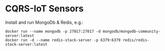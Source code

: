 # CQRS-IoT Sensors

Install and run MongoDb & Redis, e.g.:
```
docker run --name mongodb -p 27017:27017 -d mongodb/mongodb-community-server:latest
docker run -d --name redis-stack-server -p 6379:6379 redis/redis-stack-server:latest
```